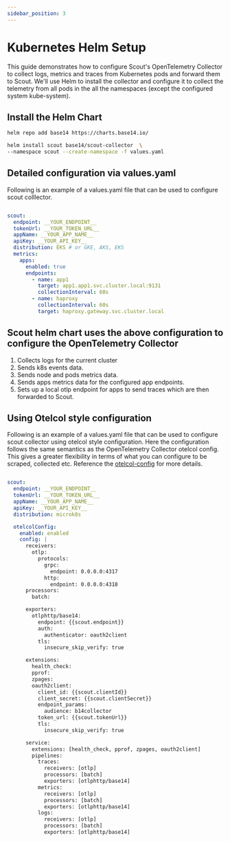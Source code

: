```yaml
---
sidebar_position: 3
---
```


# Kubernetes Helm Setup

This guide demonstrates how to configure Scout's OpenTelemetry Collector to
collect logs, metrics and traces from
Kubernetes pods and forward them to Scout. We'll use Helm to install the
collector and configure it to collect the
telemetry from all pods in the all the namespaces (except the configured system
kube-system).

## Install the Helm Chart

```bash
helm repo add base14 https://charts.base14.io/
```

```bash
helm install scout base14/scout-collector  \
--namespace scout --create-namespace -f values.yaml
```

## Detailed configuration via values.yaml

Following is an example of a values.yaml file that can be used to configure
scout colllector.

```yaml

scout:
  endpoint: __YOUR_ENDPOINT__
  tokenUrl: __YOUR_TOKEN_URL__
  appName: __YOUR_APP_NAME__
  apiKey: __YOUR_API_KEY__
  distribution: EKS # or GKE, AKS, EKS
  metrics:
    apps:
      enabled: true
      endpoints:
        - name: app1
          target: app1.app1.svc.cluster.local:9131
          collectionInterval: 60s
        - name: haproxy
          collectionInterval: 60s
          target: haproxy.gateway.svc.cluster.local
```

## Scout helm chart uses the above configuration to configure the OpenTelemetry Collector

1. Collects logs for the current cluster
2. Sends k8s events data.
3. Sends node and pods metrics data.
4. Sends apps metrics data for the configured app endpoints.
5. Sets up a local otlp endpoint for apps to send traces which are then
   forwarded to Scout.

## Using Otelcol style configuration

Following is an example of a values.yaml file that can be used to configure
scout collector using otelcol style
configuration. Here the configuration follows the same semantics as the
OpenTelemetry Collector otelcol config. This
gives a greater flexibility in terms of what you can configure to be scraped,
collected etc. Reference
the [otelcol-config](/otelcol-config/otelcol-config.md) for more details.

```yaml

scout:
  endpoint: __YOUR_ENDPOINT__
  tokenUrl: __YOUR_TOKEN_URL__
  appName: __YOUR_APP_NAME__
  apiKey: __YOUR_API_KEY__
  distribution: microk8s

  otelcolConfig:
    enabled: enabled
    config: |
      receivers:
        otlp:
          protocols:
            grpc:
              endpoint: 0.0.0.0:4317
            http:
              endpoint: 0.0.0.0:4318
      processors:
        batch:

      exporters:
        otlphttp/base14:
          endpoint: {{scout.endpoint}}
          auth:
            authenticator: oauth2client
          tls:
            insecure_skip_verify: true

      extensions:
        health_check:
        pprof:
        zpages:
        oauth2client:
          client_id: {{scout.clientId}}
          client_secret: {{scout.clientSecret}}
          endpoint_params:
            audience: b14collector
          token_url: {{scout.tokenUrl}}
          tls:
            insecure_skip_verify: true

      service:
        extensions: [health_check, pprof, zpages, oauth2client]
        pipelines:
          traces:
            receivers: [otlp]
            processors: [batch]
            exporters: [otlphttp/base14]
          metrics:
            receivers: [otlp]
            processors: [batch]
            exporters: [otlphttp/base14]
          logs:
            receivers: [otlp]
            processors: [batch]
            exporters: [otlphttp/base14]

```
